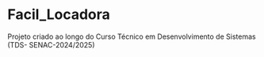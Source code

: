 # Facil_Locadora
Projeto criado ao longo do Curso Técnico em Desenvolvimento de Sistemas (TDS- SENAC-2024/2025)
